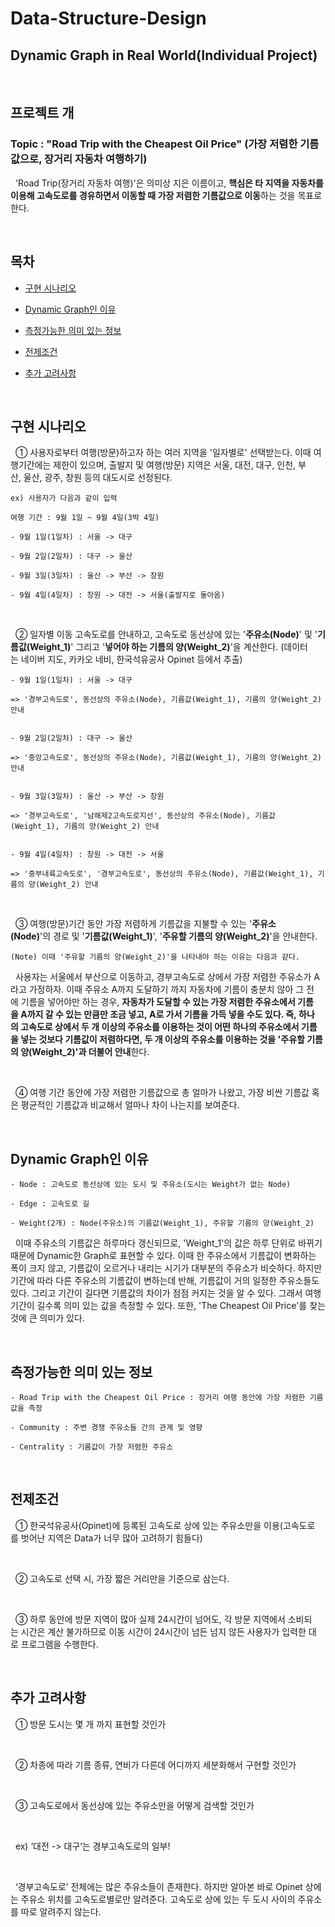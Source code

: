 Data-Structure-Design
=====================

Dynamic Graph in Real World(Individual Project)
-----------------------------------------------

<br/>

## 프로젝트 개

### Topic : "Road Trip with the Cheapest Oil Price" (가장 저렴한 기름값으로, 장거리 자동차 여행하기)

&nbsp;&nbsp;'Road Trip(장거리 자동차 여행)'은 의미상 지은 이름이고, **핵심은 타 지역을 자동차를 이용해 고속도로를 경유하면서 이동할 때 가장 저렴한 기름값으로 이동**하는 것을 목표로한다.

<br/>

## 목차

<!--ts-->

* [구현 시나리오](#구현-시나리오)

* [Dynamic Graph인 이유](#Dynamic-Graph인-이유)

* [측정가능한 의미 있는 정보](#측정가능한-의미-있는-정보)

* [전제조건](#전제조건)

* [추가 고려사항](#추가-고려사항)

<!--te-->

<br/>

## 구현 시나리오

&nbsp;&nbsp;① 사용자로부터 여행(방문)하고자 하는 여러 지역을 '일자별로' 선택받는다. 이때 여행기간에는 제한이 있으며, 출발지 및 여행(방문) 지역은 서울, 대전, 대구, 인천, 부산, 울산, 광주, 창원 등의 대도시로 선정된다.

```
ex) 사용자가 다음과 같이 입력

여행 기간 : 9월 1일 ~ 9월 4일(3박 4일)

- 9월 1일(1일차) : 서울 -> 대구

- 9월 2일(2일차) : 대구 -> 울산
 
- 9월 3일(3일차) : 울산 -> 부산 -> 창원

- 9월 4일(4일차) : 창원 -> 대전 -> 서울(출발지로 돌아옴)
```

<br/>

&nbsp;&nbsp;② 일자별 이동 고속도로를 안내하고, 고속도로 동선상에 있는 '**주유소(Node)**' 및 '**기름값(Weight_1)**' 그리고 '**넣어야 하는 기름의 양(Weight_2)**'을 계산한다. (데이터는 네이버 지도, 카카오 네비, 한국석유공사 Opinet 등에서 추출)

```
- 9월 1일(1일차) : 서울 -> 대구

=> '경부고속도로', 동선상의 주유소(Node), 기름값(Weight_1), 기름의 양(Weight_2) 안내


- 9월 2일(2일차) : 대구 -> 울산

=> '중앙고속도로', 동선상의 주유소(Node), 기름값(Weight_1), 기름의 양(Weight_2) 안내


- 9월 3일(3일차) : 울산 -> 부산 -> 창원

=> '경부고속도로', '남해제2고속도로지선', 동선상의 주유소(Node), 기름값(Weight_1), 기름의 양(Weight_2) 안내


- 9월 4일(4일차) : 창원 -> 대전 -> 서울

=> '중부내륙고속도로', '경부고속도로', 동선상의 주유소(Node), 기름값(Weight_1), 기름의 양(Weight_2) 안내
```

<br/>

&nbsp;&nbsp;③ 여행(방문)기간 동안 가장 저렴하게 기름값을 지불할 수 있는 '**주유소(Node)**'의 경로 및 '**기름값(Weight_1)**', '**주유할 기름의 양(Weight_2)**'을 안내한다.

```
(Note) 이때 '주유할 기름의 양(Weight_2)'을 나타내야 하는 이유는 다음과 같다.
```

&nbsp;&nbsp;사용자는 서울에서 부산으로 이동하고, 경부고속도로 상에서 가장 저렴한 주유소가 A라고 가정하자. 이때 주유소 A까지 도달하기 까지 자동차에 기름이 충분치 않아 그 전에 기름을 넣어야만 하는 경우, **자동차가 도달할 수 있는 가장 저렴한 주유소에서 기름을 A까지 갈 수 있는 만큼만 조금 넣고, A로 가서 기름을 가득 넣을 수도 있다. 즉, 하나의 고속도로 상에서 두 개 이상의 주유소를 이용하는 것이 어떤 하나의 주유소에서 기름을 넣는 것보다 기름값이 저렴하다면, 두 개 이상의 주유소를 이용하는 것을 '주유할 기름의 양(Weight_2)'과 더불어 안내**한다.

<br/>

&nbsp;&nbsp;④ 여행 기간 동안에 가장 저렴한 기름값으로 총 얼마가 나왔고, 가장 비싼 기름값 혹은 평균적인 기름값과 비교해서 얼마나 차이 나는지를 보여준다.

<br/>

## Dynamic Graph인 이유

```
- Node : 고속도로 동선상에 있는 도시 및 주유소(도시는 Weight가 없는 Node)

- Edge : 고속도로 길

- Weight(2개) : Node(주유소)의 기름값(Weight_1), 주유할 기름의 양(Weight_2)
```

&nbsp;&nbsp;이때 주유소의 기름값은 하루마다 갱신되므로, 'Weight_1'의 값은 하루 단위로 바뀌기 때문에 Dynamic한 Graph로 표현할 수 있다. 이때 한 주유소에서 기름값이 변화하는 폭이 크지 않고, 기름값이 오르거나 내리는 시기가 대부분의 주유소가 비슷하다. 하지만 기간에 따라 다른 주유소의 기름값이 변하는데 반해, 기름값이 거의 일정한 주유소들도 있다. 그리고 기간이 길다면 기름값의 차이가 점점 커지는 것을 알 수 있다. 그래서 여행 기간이 길수록 의미 있는 값을 측정할 수 있다. 또한, 'The Cheapest Oil Price'를 찾는 것에 큰 의미가 있다.

<br/>

## 측정가능한 의미 있는 정보

```
- Road Trip with the Cheapest Oil Price : 장거리 여행 동안에 가장 저렴한 기름값을 측정

- Community : 주변 경쟁 주유소들 간의 관계 및 영향

- Centrality : 기름값이 가장 저렴한 주유소
```

<br/>

## 전제조건

&nbsp;&nbsp;① 한국석유공사(Opinet)에 등록된 고속도로 상에 있는 주유소만을 이용(고속도로를 벗어난 지역은 Data가 너무 많아 고려하기 힘들다)

<br/>

&nbsp;&nbsp;② 고속도로 선택 시, 가장 짧은 거리만을 기준으로 삼는다.

<br/>

&nbsp;&nbsp;③ 하루 동안에 방문 지역이 많아 실제 24시간이 넘어도, 각 방문 지역에서 소비되는 시간은 계산 불가하므로 이동 시간이 24시간이 넘든 넘지 않든 사용자가 입력한 대로 프로그램을 수행한다.

<br/>

## 추가 고려사항

&nbsp;&nbsp;① 방문 도시는 몇 개 까지 표현할 것인가

<br/>

&nbsp;&nbsp;② 차종에 따라 기름 종류, 연비가 다른데 어디까지 세분화해서 구현할 것인가

<br/>

&nbsp;&nbsp;③ 고속도로에서 동선상에 있는 주유소만을 어떻게 검색할 것인가

<br/>

&nbsp;&nbsp;ex) ‘대전 -> 대구’는 경부고속도로의 일부!

<br/>

&nbsp;&nbsp;‘경부고속도로’ 전체에는 많은 주유소들이 존재한다. 하지만 알아본 바로 Opinet 상에는 주유소 위치를 고속도로별로만 알려준다. 고속도로 상에 있는 두 도시 사이의 주유소를 따로 알려주지 않는다.
